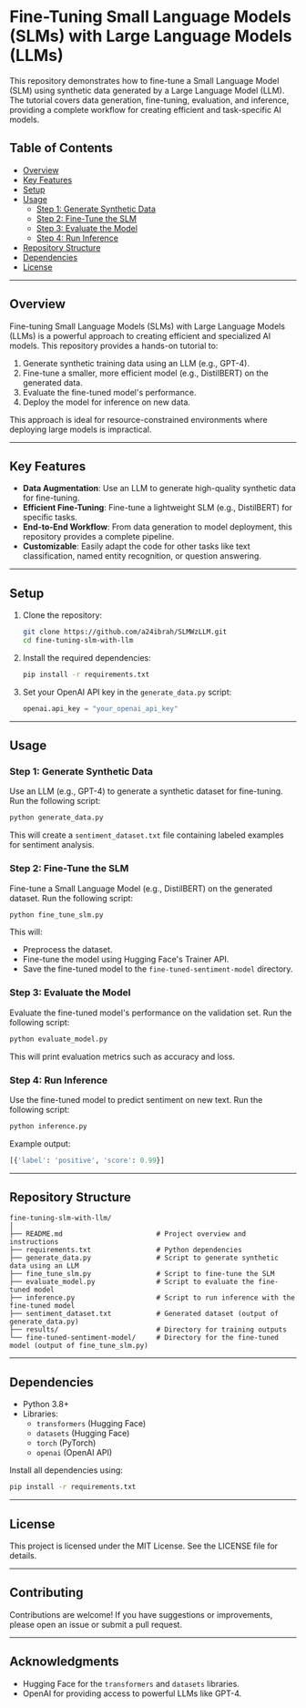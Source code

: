 # Fine-Tuning Small Language Models (SLMs) with Large Language Models (LLMs)

This repository demonstrates how to fine-tune a Small Language Model (SLM) using synthetic data generated by a Large Language Model (LLM). The tutorial covers data generation, fine-tuning, evaluation, and inference, providing a complete workflow for creating efficient and task-specific AI models.

## Table of Contents
- [Overview](#overview)
- [Key Features](#key-features)
- [Setup](#setup)
- [Usage](#usage)
  - [Step 1: Generate Synthetic Data](#step-1-generate-synthetic-data)
  - [Step 2: Fine-Tune the SLM](#step-2-fine-tune-the-slm)
  - [Step 3: Evaluate the Model](#step-3-evaluate-the-model)
  - [Step 4: Run Inference](#step-4-run-inference)
- [Repository Structure](#repository-structure)
- [Dependencies](#dependencies)
- [License](#license)

---

## Overview
Fine-tuning Small Language Models (SLMs) with Large Language Models (LLMs) is a powerful approach to creating efficient and specialized AI models. This repository provides a hands-on tutorial to:
1. Generate synthetic training data using an LLM (e.g., GPT-4).
2. Fine-tune a smaller, more efficient model (e.g., DistilBERT) on the generated data.
3. Evaluate the fine-tuned model's performance.
4. Deploy the model for inference on new data.

This approach is ideal for resource-constrained environments where deploying large models is impractical.

---

## Key Features
- **Data Augmentation**: Use an LLM to generate high-quality synthetic data for fine-tuning.
- **Efficient Fine-Tuning**: Fine-tune a lightweight SLM (e.g., DistilBERT) for specific tasks.
- **End-to-End Workflow**: From data generation to model deployment, this repository provides a complete pipeline.
- **Customizable**: Easily adapt the code for other tasks like text classification, named entity recognition, or question answering.

---

## Setup
1. Clone the repository:
   ```bash
   git clone https://github.com/a24ibrah/SLMWzLLM.git
   cd fine-tuning-slm-with-llm
   ```
2. Install the required dependencies:
   ```bash
   pip install -r requirements.txt
   ```
3. Set your OpenAI API key in the `generate_data.py` script:
   ```python
   openai.api_key = "your_openai_api_key"
   ```

---

## Usage

### Step 1: Generate Synthetic Data
Use an LLM (e.g., GPT-4) to generate a synthetic dataset for fine-tuning. Run the following script:
```bash
python generate_data.py
```
This will create a `sentiment_dataset.txt` file containing labeled examples for sentiment analysis.

### Step 2: Fine-Tune the SLM
Fine-tune a Small Language Model (e.g., DistilBERT) on the generated dataset. Run the following script:
```bash
python fine_tune_slm.py
```
This will:
- Preprocess the dataset.
- Fine-tune the model using Hugging Face's Trainer API.
- Save the fine-tuned model to the `fine-tuned-sentiment-model` directory.

### Step 3: Evaluate the Model
Evaluate the fine-tuned model's performance on the validation set. Run the following script:
```bash
python evaluate_model.py
```
This will print evaluation metrics such as accuracy and loss.

### Step 4: Run Inference
Use the fine-tuned model to predict sentiment on new text. Run the following script:
```bash
python inference.py
```
Example output:
```python
[{'label': 'positive', 'score': 0.99}]
```

---

## Repository Structure
```
fine-tuning-slm-with-llm/
│
├── README.md                       # Project overview and instructions
├── requirements.txt                # Python dependencies
├── generate_data.py                # Script to generate synthetic data using an LLM
├── fine_tune_slm.py                # Script to fine-tune the SLM
├── evaluate_model.py               # Script to evaluate the fine-tuned model
├── inference.py                    # Script to run inference with the fine-tuned model
├── sentiment_dataset.txt           # Generated dataset (output of generate_data.py)
├── results/                        # Directory for training outputs
└── fine-tuned-sentiment-model/     # Directory for the fine-tuned model (output of fine_tune_slm.py)
```

---

## Dependencies
- Python 3.8+
- Libraries:
  - `transformers` (Hugging Face)
  - `datasets` (Hugging Face)
  - `torch` (PyTorch)
  - `openai` (OpenAI API)

Install all dependencies using:
```bash
pip install -r requirements.txt
```

---

## License
This project is licensed under the MIT License. See the LICENSE file for details.

---

## Contributing
Contributions are welcome! If you have suggestions or improvements, please open an issue or submit a pull request.

---

## Acknowledgments
- Hugging Face for the `transformers` and `datasets` libraries.
- OpenAI for providing access to powerful LLMs like GPT-4.
